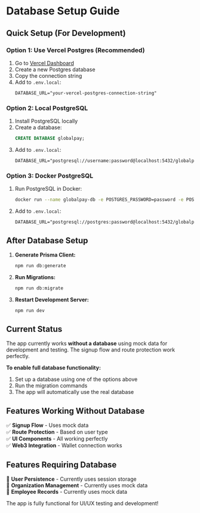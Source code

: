 # Database Setup Guide

## Quick Setup (For Development)

### Option 1: Use Vercel Postgres (Recommended)
1. Go to [Vercel Dashboard](https://vercel.com/dashboard)
2. Create a new Postgres database
3. Copy the connection string
4. Add to `.env.local`:
   ```
   DATABASE_URL="your-vercel-postgres-connection-string"
   ```

### Option 2: Local PostgreSQL
1. Install PostgreSQL locally
2. Create a database:
   ```sql
   CREATE DATABASE globalpay;
   ```
3. Add to `.env.local`:
   ```
   DATABASE_URL="postgresql://username:password@localhost:5432/globalpay"
   ```

### Option 3: Docker PostgreSQL
1. Run PostgreSQL in Docker:
   ```bash
   docker run --name globalpay-db -e POSTGRES_PASSWORD=password -e POSTGRES_DB=globalpay -p 5432:5432 -d postgres
   ```
2. Add to `.env.local`:
   ```
   DATABASE_URL="postgresql://postgres:password@localhost:5432/globalpay"
   ```

## After Database Setup

1. **Generate Prisma Client:**
   ```bash
   npm run db:generate
   ```

2. **Run Migrations:**
   ```bash
   npm run db:migrate
   ```

3. **Restart Development Server:**
   ```bash
   npm run dev
   ```

## Current Status

The app currently works **without a database** using mock data for development and testing. The signup flow and route protection work perfectly.

**To enable full database functionality:**
1. Set up a database using one of the options above
2. Run the migration commands
3. The app will automatically use the real database

## Features Working Without Database

✅ **Signup Flow** - Uses mock data  
✅ **Route Protection** - Based on user type  
✅ **UI Components** - All working perfectly  
✅ **Web3 Integration** - Wallet connection works  

## Features Requiring Database

🔄 **User Persistence** - Currently uses session storage  
🔄 **Organization Management** - Currently uses mock data  
🔄 **Employee Records** - Currently uses mock data  

The app is fully functional for UI/UX testing and development!
